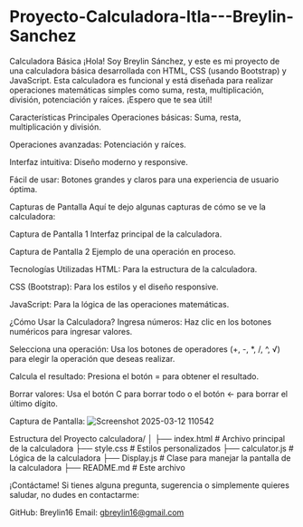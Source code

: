 # Proyecto-Calculadora-Itla---Breylin-Sanchez

Calculadora Básica
¡Hola! Soy Breylin Sánchez, y este es mi proyecto de una calculadora básica desarrollada con HTML, CSS (usando Bootstrap) y JavaScript. Esta calculadora es funcional y está diseñada para realizar operaciones matemáticas simples como suma, resta, multiplicación, división, potenciación y raíces. ¡Espero que te sea útil!

Características Principales
Operaciones básicas: Suma, resta, multiplicación y división.

Operaciones avanzadas: Potenciación y raíces.

Interfaz intuitiva: Diseño moderno y responsive.

Fácil de usar: Botones grandes y claros para una experiencia de usuario óptima.

Capturas de Pantalla
Aquí te dejo algunas capturas de cómo se ve la calculadora:

Captura de Pantalla 1
Interfaz principal de la calculadora.

Captura de Pantalla 2
Ejemplo de una operación en proceso.

Tecnologías Utilizadas
HTML: Para la estructura de la calculadora.

CSS (Bootstrap): Para los estilos y el diseño responsive.

JavaScript: Para la lógica de las operaciones matemáticas.

¿Cómo Usar la Calculadora?
Ingresa números: Haz clic en los botones numéricos para ingresar valores.

Selecciona una operación: Usa los botones de operadores (+, -, *, /, ^, √) para elegir la operación que deseas realizar.

Calcula el resultado: Presiona el botón = para obtener el resultado.

Borrar valores: Usa el botón C para borrar todo o el botón ← para borrar el último dígito.

Captura de Pantalla:
![Screenshot 2025-03-12 110542](https://github.com/user-attachments/assets/579203ce-63a9-4e49-84d5-b8b6d660d844)

Estructura del Proyecto
calculadora/
│
├── index.html          # Archivo principal de la calculadora
├── style.css           # Estilos personalizados
├── calculator.js       # Lógica de la calculadora
├── Display.js          # Clase para manejar la pantalla de la calculadora
├── README.md           # Este archivo

¡Contáctame!
Si tienes alguna pregunta, sugerencia o simplemente quieres saludar, no dudes en contactarme:

GitHub: Breylin16
Email: gbreylin16@gmail.com

